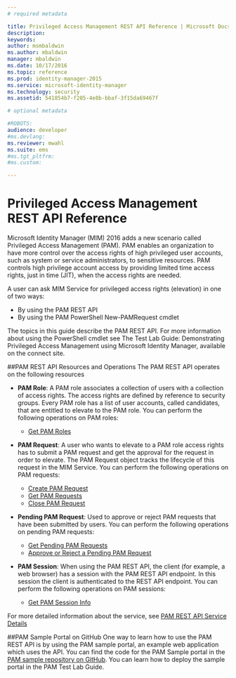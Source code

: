 ```yaml
---
# required metadata

title: Privileged Access Management REST API Reference | Microsoft Docs
description:
keywords:
author: msmbaldwin
ms.author: mbaldwin
manager: mbaldwin
ms.date: 10/17/2016
ms.topic: reference
ms.prod: identity-manager-2015
ms.service: microsoft-identity-manager
ms.technology: security
ms.assetid: 541854b7-f285-4e8b-bbaf-3f15da69467f

# optional metadata

#ROBOTS:
audience: developer
#ms.devlang:
ms.reviewer: mwahl
ms.suite: ems
#ms.tgt_pltfrm:
#ms.custom:

---
```


# Privileged Access Management REST API Reference
Microsoft Identity Manager (MIM) 2016 adds a new scenario called Privileged Access Management (PAM). PAM enables an organization to have more control over the access rights of high privileged user accounts, such as system or service administrators, to sensitive resources. PAM controls high privilege account access by providing limited time access rights, just in time (JIT), when the access rights are needed.

A user can ask MIM Service for privileged access rights (elevation) in one of two ways:

- By using the PAM REST API
- By using the PAM PowerShell New-PAMRequest cmdlet

The topics in this guide describe the PAM REST API. For more information about using the PowerShell cmdlet see The Test Lab Guide: Demonstrating Privileged Access Management using Microsoft Identity Manager, available on the connect site.

##PAM REST API Resources and Operations
The PAM REST API operates on the following resources
- **PAM Role**: A PAM role associates a collection of users with a collection of access rights. The access rights are defined by reference to security groups.  Every PAM role has a list of user accounts, called candidates, that are entitled to elevate to the PAM role. You can perform the following operations on PAM roles:

    - [Get PAM Roles](privileged-access-management-get-roles.md)

- **PAM Request**: A user who wants to elevate to a PAM role access rights has to submit a PAM request and get the approval for the request in order to elevate. The PAM Request object tracks the lifecycle of this request in the MIM Service. You can perform the following operations on PAM requests:

    - [Create PAM Request](privileged-access-management-create-request.md)
    - [Get PAM Requests](privileged-access-management-get-requests.md)
    - [Close PAM Request](privileged-access-management-close-request.md)

- **Pending PAM Request**: Used to approve or reject PAM requests that have been submitted by users. You can perform the following operations on pending PAM requests:

    - [Get Pending PAM Requests](privileged-access-management-get-pending-requests.md)
    - [Approve or Reject a Pending PAM Request](privileged-access-management-approve-reject-pending-request.md)

- **PAM Session**: When using the PAM REST API, the client (for example, a web browser) has a session with the PAM REST API endpoint. In this session the client is authenticated to the REST API endpoint. You can perform the following operations on PAM sessions:

     - [Get PAM Session Info](privileged-access-management-get-session-info.md)

For more detailed information about the service, see [PAM REST API Service Details](privileged-access-management-rest-api-service-details.md)

##PAM Sample Portal on GitHub
One way to learn how to use the PAM REST API is by using the PAM sample portal, an example web application which uses the API. You can find the code for the PAM Sample portal in the [PAM sample repository on GitHub](http://go.microsoft.com/fwlink/?LinkID=618550&clcid=0x409). You can learn how to deploy the sample portal in the PAM Test Lab Guide.
